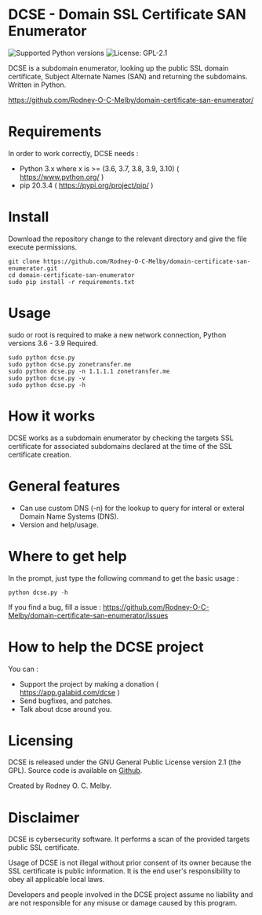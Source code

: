DCSE - Domain SSL Certificate SAN Enumerator
==================================
<p float="left">
  <img src="https://img.shields.io/pypi/pyversions/Django" alt="Supported Python versions" />
  <img src="https://img.shields.io/cpan/l/Config-Augeas?color=orange" alt="License: GPL-2.1" />
</p>

DCSE is a subdomain enumerator, looking up the public SSL domain certificate, Subject Alternate Names (SAN) and returning the subdomains. Written in Python.

https://github.com/Rodney-O-C-Melby/domain-certificate-san-enumerator/

Requirements
============
In order to work correctly, DCSE needs :

+ Python 3.x where x is >= (3.6, 3.7, 3.8, 3.9, 3.10) ( https://www.python.org/ )
+ pip 20.3.4 ( https://pypi.org/project/pip/ )

Install
=================
Download the repository change to the relevant directory and give the file execute permissions.
```
git clone https://github.com/Rodney-O-C-Melby/domain-certificate-san-enumerator.git  
cd domain-certificate-san-enumerator
sudo pip install -r requirements.txt
```  

Usage
=================
sudo or root is required to make a new network connection, Python versions 3.6 - 3.9 Required.
```
sudo python dcse.py  
sudo python dcse.py zonetransfer.me
sudo python dcse.py -n 1.1.1.1 zonetransfer.me
sudo python dcse.py -v  
sudo python dcse.py -h
```

How it works
============

DCSE works as a subdomain enumerator by checking the targets 
SSL certificate for associated subdomains declared at the 
time of the SSL certificate creation.

General features
================

+ Can use custom DNS (-n) for the lookup to query for interal or exteral Domain Name Systems (DNS).
+ Version and help/usage.

Where to get help
=================

In the prompt, just type the following command to get the basic usage :

    python dcse.py -h

If you find a bug, fill a issue : https://github.com/Rodney-O-C-Melby/domain-certificate-san-enumerator/issues

How to help the DCSE project
==============================

You can :

+ Support the project by making a donation ( https://app.galabid.com/dcse )
+ Send bugfixes, and patches.
+ Talk about dcse around you.

Licensing
=========

DCSE is released under the GNU General Public License version 2.1 (the GPL).
  Source code is available on <a href="https://github.com/Rodney-O-C-Melby/domain-certificate-san-enumerator/" alt="Github">Github</a>.

Created by Rodney O. C. Melby.

Disclaimer
==========

DCSE is cybersecurity software. It performs a scan of the provided targets public SSL certificate.

Usage of DCSE is not illegal without prior consent of its owner because the SSL certificate is public information. It is the end user's responsibility to obey all applicable local laws.

Developers and people involved in the DCSE project assume no liability and are not responsible for any misuse or damage caused by this program.
